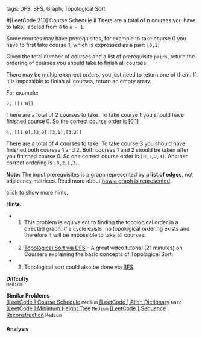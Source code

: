tags: DFS, BFS, Graph, Topological Sort

#[LeetCode 210] Course Schedule II
There are a total of n courses you have to take, labeled from `0` to `n - 1`.

Some courses may have prerequisites, for example to take course 0 you have to first take course 1, which is expressed as a pair: `[0,1]`

Given the total number of courses and a list of prerequisite `pairs`, return the ordering of courses you should take to finish all courses.

There may be multiple correct orders, you just need to return one of them. If it is impossible to finish all courses, return an empty array.

For example:

    2, [[1,0]]
There are a total of 2 courses to take. To take course 1 you should have finished course 0. So the correct course order is [0,1]

    4, [[1,0],[2,0],[3,1],[3,2]]
There are a total of 4 courses to take. To take course 3 you should have finished both courses 1 and 2. Both courses 1 and 2 should be taken after you finished course 0. So one correct course order is `[0,1,2,3]`. Another correct ordering is `[0,2,1,3]`.

**Note:**
The input prerequisites is a graph represented by **a list of edges**, not adjacency matrices. Read more about [how a graph is represented](https://www.khanacademy.org/computing/computer-science/algorithms/graph-representation/a/representing-graphs).

click to show more hints.

**Hints:**  
 * 1. This problem is equivalent to finding the topological order in a directed graph. If a cycle exists, no topological ordering exists and therefore it will be impossible to take all courses.
 * 2. [Topological Sort via DFS](https://class.coursera.org/algo-003/lecture/52) - A great video tutorial (21 minutes) on Coursera explaining the basic concepts of Topological Sort.
 * 3. Topological sort could also be done via [BFS](http://en.wikipedia.org/wiki/Topological_sorting#Algorithms).

**Diffculty**  
`Medium`

**Similar Problems**  
[[LeetCode ] Course Schedule]() `Medium`
[[LeetCode ] Alien Dictionary]() `Hard`
[[LeetCode ] Minimum Height Tree]() `Medium`
[[LeetCode ] Sequence Reconstruction]() `Medium`


#### Analysis
